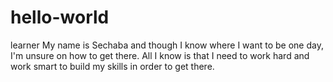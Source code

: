 # hello-world
learner
My name is Sechaba and though I know where I want to be one day, I'm unsure on how to get there. All I know is that I need to work hard and work smart to build my skills in order to get there.
